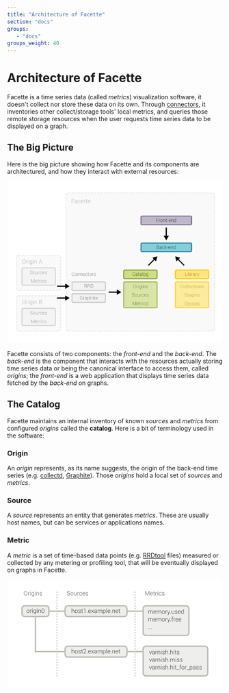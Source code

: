 ```yaml
---
title: "Architecture of Facette"
section: "docs"
groups:
   - "docs"
groups_weight: 40
---
```


# Architecture of Facette

Facette is a time series data (called *metrics*) visualization software, it doesn't collect nor store these data on its
own. Through [connectors](/docs/configuration/catalog/connectors/), it inventories other collect/storage tools' local
metrics, and queries those remote storage resources when the user requests time series data to be displayed on a graph.

## The Big Picture

Here is the big picture showing how Facette and its components are architectured, and how they interact with external
resources:

![Architecture Schema](/schema-architecture.png)

Facette consists of two components: the *front-end* and the *back-end*. The *back-end* is the component that interacts
with the resources actually storing time series data or being the canonical interface to access them, called *origins*;
the *front-end* is a web application that displays time series data fetched by the *back-end* on graphs.

## The Catalog

Facette maintains an internal inventory of known *sources* and *metrics* from configured *origins* called the
**catalog**. Here is a bit of terminology used in the software:

### Origin

An *origin* represents, as its name suggests, the origin of the back-end time series (e.g. [collectd][0],
[Graphite][1]). Those *origins* hold a local set of *sources* and *metrics*.

### Source

A *source* represents an entity that generates *metrics*. These are usually host names, but can be services or
applications names.

### Metric

A *metric* is a set of time-based data points (e.g. [RRDtool][2] files) measured or collected by any metering or
profiling tool, that will be eventually displayed on graphs in Facette.

![Catalog Schema](/schema-catalog.png)


[0]: http://collectd.org/
[1]: http://graphite.readthedocs.org/
[2]: http://oss.oetiker.ch/rrdtool/
